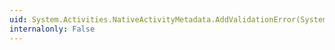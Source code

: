 ```yaml
---
uid: System.Activities.NativeActivityMetadata.AddValidationError(System.Activities.Validation.ValidationError)
internalonly: False
---
```

